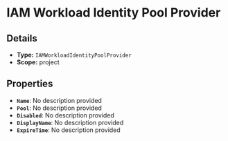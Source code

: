 # IAM Workload Identity Pool Provider

## Details

- **Type:** `IAMWorkloadIdentityPoolProvider`
- **Scope:** project

## Properties

- **`Name`**: No description provided
- **`Pool`**: No description provided
- **`Disabled`**: No description provided
- **`DisplayName`**: No description provided
- **`ExpireTime`**: No description provided
